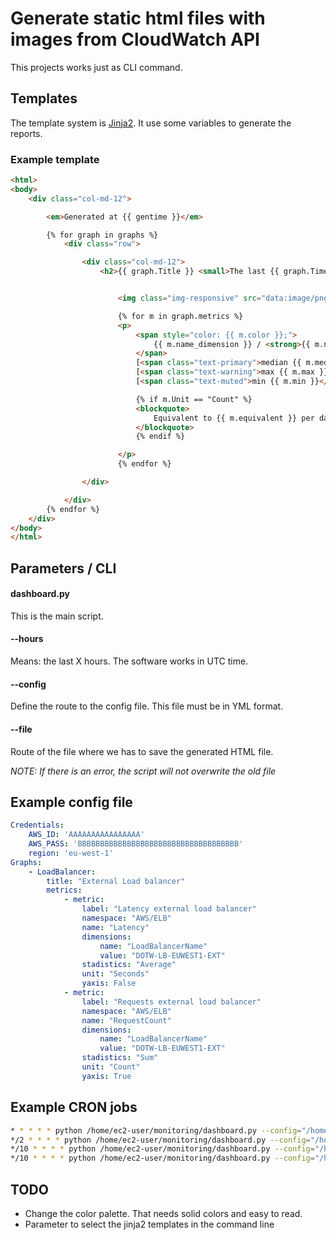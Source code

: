 # Generate static html files with images from CloudWatch API

This projects works just as CLI command.

## Templates

The template system is [Jinja2][cd3b9399]. It use some variables to generate the reports.

  [cd3b9399]: http://jinja.pocoo.org/ "Jinja2"

### Example template

```html
<html>
<body>
    <div class="col-md-12">

        <em>Generated at {{ gentime }}</em>

        {% for graph in graphs %}
            <div class="row">

                <div class="col-md-12">
                    <h2>{{ graph.Title }} <small>The last {{ graph.Timeframe }} hour(s)</small></h2>


                        <img class="img-responsive" src="data:image/png;base64,{{ graph.image_base64 }}">

                        {% for m in graph.metrics %}
                        <p>
                            <span style="color: {{ m.color }};">
                                {{ m.name_dimension }} / <strong>{{ m.name }}</strong>
                            </span>
                            [<span class="text-primary">median {{ m.median }}</span>]
                            [<span class="text-warning">max {{ m.max }}</span>]
                            [<span class="text-muted">min {{ m.min }}</span>]

                            {% if m.Unit == "Count" %}
                            <blockquote>
                                Equivalent to {{ m.equivalent }} per day.
                            </blockquote>
                            {% endif %}

                        </p>
                        {% endfor %}

                </div>

            </div>
        {% endfor %}
    </div>
</body>
</html>
```

## Parameters / CLI

#### dashboard.py
This is the main script.

#### --hours
Means: the last X hours.
The software works in UTC time.

#### --config
Define the route to the config file. This file must be in YML format.

#### --file
Route of the file where we has to save the generated HTML file.

_NOTE: If there is an error, the script will not overwrite the old file_

## Example config file
```yml
Credentials:
    AWS_ID: 'AAAAAAAAAAAAAAAA'
    AWS_PASS: 'BBBBBBBBBBBBBBBBBBBBBBBBBBBBBBBBBBBB'
    region: 'eu-west-1'
Graphs:
    - LoadBalancer:
        title: "External Load balancer"
        metrics:
            - metric:
                label: "Latency external load balancer"
                namespace: "AWS/ELB"
                name: "Latency"
                dimensions:
                    name: "LoadBalancerName"
                    value: "DOTW-LB-EUWEST1-EXT"
                stadistics: "Average"
                unit: "Seconds"
                yaxis: False
            - metric:
                label: "Requests external load balancer"
                namespace: "AWS/ELB"
                name: "RequestCount"
                dimensions:
                    name: "LoadBalancerName"
                    value: "DOTW-LB-EUWEST1-EXT"
                stadistics: "Sum"
                unit: "Count"
                yaxis: True
```

## Example CRON jobs

```bash
* * * * * python /home/ec2-user/monitoring/dashboard.py --config="/home/ec2-user/config.yml" --hours 1 --file /var/www/status/index.html
*/2 * * * * python /home/ec2-user/monitoring/dashboard.py --config="/home/ec2-user/config.yml" --hours 8 --file /var/www/status/last8hours.html
*/10 * * * * python /home/ec2-user/monitoring/dashboard.py --config="/home/ec2-user/config.yml" --hours 24 --file /var/www/status/last24hours.html
*/10 * * * * python /home/ec2-user/monitoring/dashboard.py --config="/home/ec2-user/config.yml" --hours 48 --file /var/www/status/last48hours.html
```

## TODO

* Change the color palette. That needs solid colors and easy to read.
* Parameter to select the jinja2 templates in the command line
